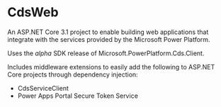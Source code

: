 # CdsWeb

An ASP.NET Core 3.1 project to enable building web applications that integrate with the services provided by the Microsoft Power Platform.

Uses the *alpha* SDK release of Microsoft.PowerPlatform.Cds.Client.

Includes middleware extensions to easily add the following to ASP.NET Core projects through dependency injection:

* CdsServiceClient
* Power Apps Portal Secure Token Service